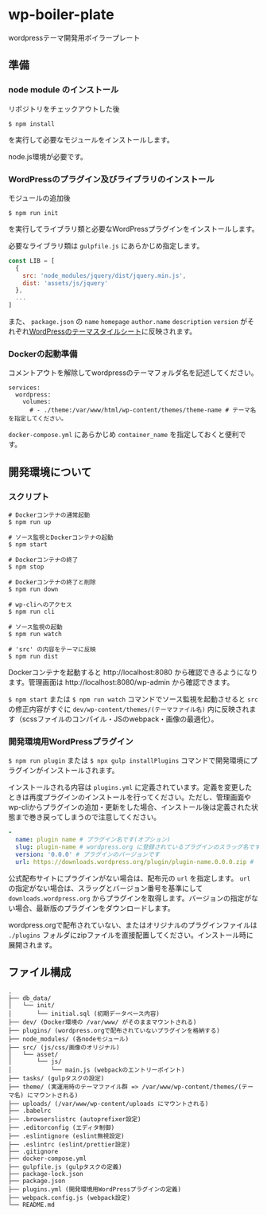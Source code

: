 # wp-boiler-plate

wordpressテーマ開発用ボイラープレート

## 準備

### node module のインストール

リポジトリをチェックアウトした後

```
$ npm install
```

を実行して必要なモジュールをインストールします。

node.js環境が必要です。

### WordPressのプラグイン及びライブラリのインストール

モジュールの追加後

```
$ npm run init
```

を実行してライブラリ類と必要なWordPressプラグインをインストールします。

必要なライブラリ類は `gulpfile.js` にあらかじめ指定します。

```gulpfile.js
const LIB = [
  {
    src: 'node_modules/jquery/dist/jquery.min.js',
    dist: 'assets/js/jquery'
  },
  ...
]
```

また、 `package.json` の `name` `homepage` `author.name` `description` `version` がそれぞれ[WordPressのテーマスタイルシート](https://wpdocs.osdn.jp/%E3%83%86%E3%83%BC%E3%83%9E%E3%81%AE%E4%BD%9C%E6%88%90#.E3.83.86.E3.83.BC.E3.83.9E.E3.82.B9.E3.82.BF.E3.82.A4.E3.83.AB.E3.82.B7.E3.83.BC.E3.83.88)に反映されます。


### Dockerの起動準備

コメントアウトを解除してwordpressのテーマフォルダ名を記述してください。

```
services:
  wordpress:
    volumes:
      # - ./theme:/var/www/html/wp-content/themes/theme-name # テーマ名を指定してください。
```

`docker-compose.yml` にあらかじめ `container_name` を指定しておくと便利です。


## 開発環境について

### スクリプト

```
# Dockerコンテナの通常起動
$ npm run up

# ソース監視とDockerコンテナの起動
$ npm start

# Dockerコンテナの終了
$ npm stop

# Dockerコンテナの終了と削除
$ npm run down

# wp-cliへのアクセス
$ npm run cli

# ソース監視の起動
$ npm run watch

# 'src' の内容をテーマに反映
$ npm run dist
```

Dockerコンテナを起動すると http://localhost:8080 から確認できるようになります。管理画面は http://localhost:8080/wp-admin から確認できます。

`$ npm start` または `$ npm run watch` コマンドでソース監視を起動させると `src` の修正内容がすぐに `dev/wp-content/themes/(テーマファイル名)` 内に反映されます（scssファイルのコンパイル・JSのwebpack・画像の最適化）。

### 開発環境用WordPressプラグイン

`$ npm run plugin` または `$ npx gulp installPlugins` コマンドで開発環境にプラグインがインストールされます。

インストールされる内容は `plugins.yml` に定義されています。定義を変更したときは再度プラグインのインストールを行ってください。ただし、管理画面やwp-cliからプラグインの追加・更新をした場合、インストール後は定義された状態まで巻き戻ってしまうので注意してください。

```plugins.yml
-
  name: plugin name # プラグイン名です(オプション)
  slug: plugin-name # wordpress.org に登録されているプラグインのスラッグ名です(必須)
  version: '0.0.0' # プラグインのバージョンです
  url: https://downloads.wordpress.org/plugin/plugin-name.0.0.0.zip # プラグインのダウンロード元です(オプション)
```

公式配布サイトにプラグインがない場合は、配布元の `url` を指定します。 `url` の指定がない場合は、スラッグとバージョン番号を基準にして `downloads.wordpress.org` からプラグインを取得します。バージョンの指定がない場合、最新版のプラグインをダウンロードします。

wordpress.orgで配布されていない、またはオリジナルのプラグインファイルは `./plugins` フォルダにzipファイルを直接配置してください。インストール時に展開されます。

## ファイル構成

```
.
├── db_data/
│   └── init/
│       └── initial.sql (初期データベース内容)
├── dev/ (Docker環境の /var/www/ がそのままマウントされる)
├── plugins/ (wordpress.orgで配布されていないプラグインを格納する)
├── node_modules/ (各nodeモジュール)
├── src/ (js/css/画像のオリジナル)
│   └── asset/
│       └── js/
│           └── main.js (webpackのエントリーポイント)
├── tasks/ (gulpタスクの設定)
├── theme/ (実運用時のテーマファイル群 => /var/www/wp-content/themes/(テーマ名) にマウントされる)
├── uploads/ (/var/www/wp-content/uploads にマウントされる)
├── .babelrc
├── .browserslistrc (autoprefixer設定)
├── .editorconfig (エディタ制御)
├── .eslintignore (eslint無視設定)
├── .eslintrc (eslint/prettier設定)
├── .gitignore
├── docker-compose.yml
├── gulpfile.js (gulpタスクの定義)
├── package-lock.json
├── package.json
├── plugins.yml (開発環境用WordPressプラグインの定義)
├── webpack.config.js (webpack設定)
└── README.md
```
